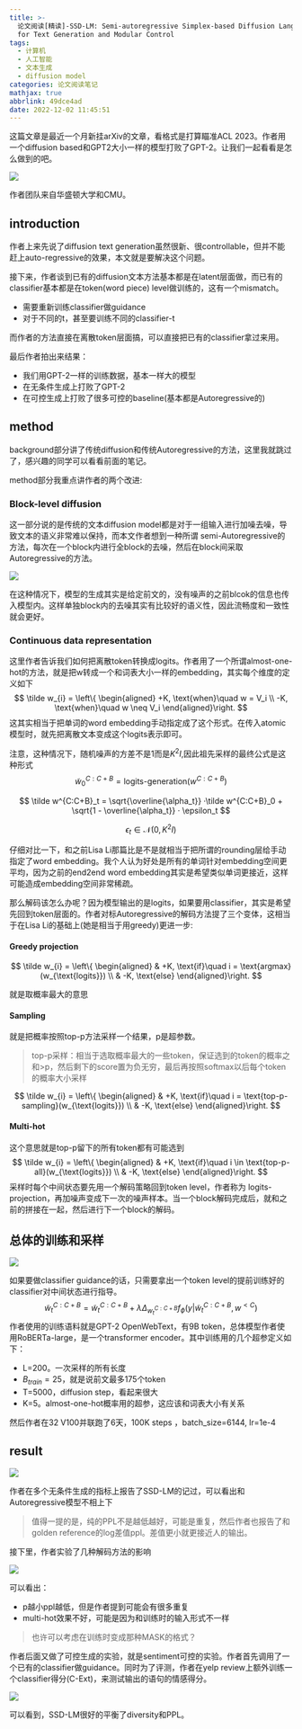 ```yaml
---
title: >-
  论文阅读[精读]-SSD-LM: Semi-autoregressive Simplex-based Diffusion Language Model
  for Text Generation and Modular Control
tags:
  - 计算机
  - 人工智能
  - 文本生成
  - diffusion model
categories: 论文阅读笔记
mathjax: true
abbrlink: 49dce4ad
date: 2022-12-02 11:45:51
---
```


这篇文章是最近一个月新挂arXiv的文章，看格式是打算瞄准ACL 2023。作者用一个diffusion based和GPT2大小一样的模型打败了GPT-2。让我们一起看看是怎么做到的吧。

<!-- more -->

<img src="../files/images/SSD_LM/authors.png">

作者团队来自华盛顿大学和CMU。

## introduction

作者上来先说了diffusion text generation虽然很新、很controllable，但并不能赶上auto-regressive的效果，本文就是要解决这个问题。

接下来，作者谈到已有的diffusion文本方法基本都是在latent层面做，而已有的classifier基本都是在token(word piece) level做训练的，这有一个mismatch。

- 需要重新训练classifier做guidance
- 对于不同的t，甚至要训练不同的classifier-t

而作者的方法直接在离散token层面搞，可以直接把已有的classifier拿过来用。

最后作者拍出来结果：

- 我们用GPT-2一样的训练数据，基本一样大的模型
- 在无条件生成上打败了GPT-2
- 在可控生成上打败了很多可控的baseline(基本都是Autoregressive的)



## method

background部分讲了传统diffusion和传统Autoregressive的方法，这里我就跳过了，感兴趣的同学可以看看前面的笔记。

method部分我重点讲作者的两个改进: 

### Block-level diffusion

这一部分说的是传统的文本diffusion model都是对于一组输入进行加噪去噪，导致文本的语义非常难以保持，而本文作者想到一种所谓 semi-Autoregressive的方法，每次在一个block内进行全block的去噪，然后在block间采取Autoregressive的方法。

<img src="../files/images/SSD_LM/model.png">

在这种情况下，模型的生成其实是给定前文的，没有噪声的之前blcok的信息也传入模型内。这样单独block内的去噪其实有比较好的语义性，因此流畅度和一致性就会更好。

### Continuous data representation

这里作者告诉我们如何把离散token转换成logits。作者用了一个所谓almost-one-hot的方法，就是把w转成一个和词表大小一样的embedding，其实每个维度的定义如下
$$
\tilde w_{i} = \left\{ 
\begin{aligned} 
+K, \text{when}\quad  w = V_i \\
-K, \text{when}\quad  w \neq V_i 
\end{aligned}\right.
$$
这其实相当于把单词的word embedding手动指定成了这个形式。在传入atomic模型时，就先把离散文本变成这个logits表示即可。

注意，这种情况下，随机噪声的方差不是1而是$K^2 I$,因此祖先采样的最终公式是这种形式
$$
\tilde w^{C:C+B}_0 = \text{logits-generation}(w^{C:C+B})
$$

$$
\tilde w^{C:C+B}_t = \sqrt{\overline{\alpha_t}} ·\tilde w^{C:C+B}_0 + \sqrt{1 - \overline{\alpha_t}} · \epsilon_t
$$

$$
\epsilon_t \in \mathcal{N}(0,K^2I)
$$

仔细对比一下，和之前Lisa Li那篇比是不是就相当于把所谓的rounding层给手动指定了word embedding。我个人认为好处是所有的单词针对embedding空间更平均，因为之前的end2end word embedding其实是希望类似单词更接近，这样可能造成embedding空间非常稀疏。

那么解码该怎么办呢？因为模型输出的是logits，如果要用classifier，其实是希望先回到token层面的。作者对标Autoregressive的解码方法提了三个变体，这相当于在Lisa Li的基础上(她是相当于用greedy)更进一步:

#### Greedy projection

$$
\tilde w_{i} = \left\{ 
\begin{aligned} 
& +K, \text{if}\quad  i = \text{argmax}(w_{\text{logits}}) \\
& -K, \text{else}
\end{aligned}\right.
$$

就是取概率最大的意思

#### Sampling

就是把概率按照top-p方法采样一个结果，p是超参数。

> top-p采样：相当于选取概率最大的一些token，保证选到的token的概率之和>p，然后剩下的score置为负无穷，最后再按照softmax以后每个token的概率大小采样

$$
\tilde w_{i} = \left\{ 
\begin{aligned} 
& +K, \text{if}\quad  i = \text{top-p-sampling}(w_{\text{logits}}) \\
& -K, \text{else}
\end{aligned}\right.
$$

#### Multi-hot

这个意思就是top-p留下的所有token都有可能选到
$$
\tilde w_{i} = \left\{ 
\begin{aligned} 
& +K, \text{if}\quad  i \in \text{top-p-all}(w_{\text{logits}}) \\
& -K, \text{else}
\end{aligned}\right.
$$
采样时每个中间状态要先用一个解码策略回到token level，作者称为 logits-projection，再加噪声变成下一次的噪声样本。当一个block解码完成后，就和之前的拼接在一起，然后进行下一个block的解码。

## 总体的训练和采样

<img src="../files/images/SSD_LM/algorithm.png">

如果要做classifier guidance的话，只需要拿出一个token level的提前训练好的classifier对中间状态进行指导。
$$
\tilde w^{C:C+B}_t = \tilde w^{C:C+B}_t + \lambda \Delta_{ w^{C:C+B}_t} f_\phi(y | \tilde w^{C:C+B}_t, w ^{< C})
$$
作者使用的训练语料就是GPT-2 OpenWebText，有9B token，总体模型作者使用RoBERTa-large，是一个transformer encoder。其中训练用的几个超参定义如下：

- L=200。一次采样的所有长度
- $B_{train}=25$，就是说前文最多175个token
- T=5000，diffusion step，看起来很大
- K=5。almost-one-hot概率用的超参，这应该和词表大小有关系

然后作者在32 V100并联跑了6天，100K steps ，batch_size=6144, lr=1e-4

## result

<img src="../files/images/SSD_LM/result.png">

作者在多个无条件生成的指标上报告了SSD-LM的记过，可以看出和Autoregressive模型不相上下

> 值得一提的是，纯的PPL不是越低越好，可能是重复，然后作者也报告了和golden reference的log差值ppl。差值更小就更接近人的输出。

接下里，作者实验了几种解码方法的影响

<img src="../files/images/SSD_LM/decode.png">

可以看出：

- p越小ppl越低，但是作者提到可能会有很多重复
- multi-hot效果不好，可能是因为和训练时的输入形式不一样

> 也许可以考虑在训练时变成那种MASK的格式？

作者后面又做了可控生成的实验，就是sentiment可控的实验。作者首先调用了一个已有的classifier做guidance。同时为了评测，作者在yelp review上额外训练一个classifier得分(C-Ext)，来测试输出的语句的情感得分。

<img src="../files/images/SSD_LM/controllable.png">

可以看到，SSD-LM很好的平衡了diversity和PPL。
